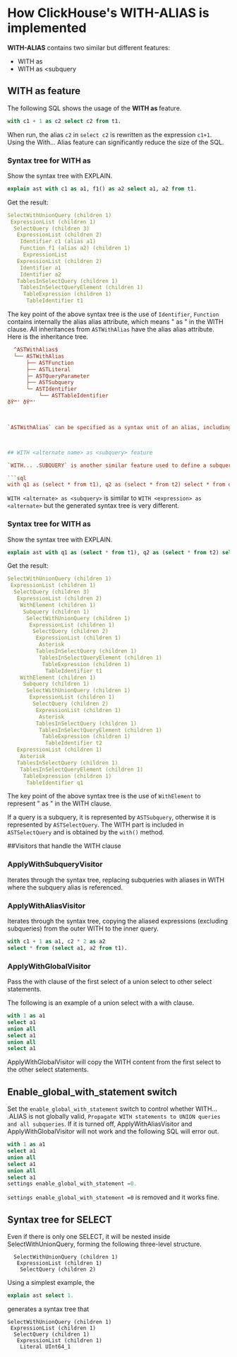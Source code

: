 # How ClickHouse's WITH-ALIAS is implemented



**WITH-ALIAS** contains two similar but different features:

- WITH <expression> as <alternate>
- WITH <alternative> as <subquery



## WITH <expression> as <alternate> feature

The following SQL shows the usage of the **WITH <expression> as <alternate>** feature.

```SQL
with c1 + 1 as c2 select c2 from t1.
```

When run, the alias `c2` in `select c2` is rewritten as the expression `c1+1`. Using the With... Alias feature can significantly reduce the size of the SQL.



### Syntax tree for WITH <expression> as <alternate>

Show the syntax tree with EXPLAIN.

```sql
explain ast with c1 as a1, f1() as a2 select a1, a2 from t1.
```

Get the result:

```yaml
SelectWithUnionQuery (children 1)
 ExpressionList (children 1)
  SelectQuery (children 3)
   ExpressionList (children 2)
    Identifier c1 (alias a1)
    Function f1 (alias a2) (children 1)
     ExpressionList
   ExpressionList (children 2)
    Identifier a1
    Identifier a2
   TablesInSelectQuery (children 1)
    TablesInSelectQueryElement (children 1)
     TableExpression (children 1)
      TableIdentifier t1
```

The key point of the above syntax tree is the use of `Identifier`, `Function` contains internally the alias alias attribute, which means "<expression> as <alternate name>" in the WITH clause. All inheritances from `ASTWithAlias` have the alias alias attribute. Here is the inheritance tree.

```ini
  ^ASTWithAlias$
  └── ASTWithAlias
      ├── ASTFunction
      ├── ASTLiteral
      ├─ ASTQueryParameter
      ├── ASTSubquery
      └─ ASTIdentifier
          └── ASTTableIdentifier
ðŸ™' ðŸ™'



`ASTWithAlias` can be specified as a syntax unit of an alias, including `ASTFunction`, `ASTLiteral`, `ASTQueryParameter`, `ASTSubquery`, `ASTIdentifier`. As an example, `sum(abc) as sum_value` is specifying an alias `sum_value` for `ASTFunction`, and `column1 as c1` is another example, specifying an alias for `ASTIdentifier`.



## WITH <alternate name> as <subquery> feature

`WITH... .SUBQUERY` is another similar feature used to define a subquery on WITH that can be referenced in SQL where the table is needed (e.g. after FROM). The following is an example:

```sql
with q1 as (select * from t1), q2 as (select * from t2) select * from q1.
```



`WITH <alternate> as <subquery>` is similar to `WITH <expression> as <alternate>` but the generated syntax tree is very different.



### Syntax tree for WITH <alternate> as <subquery>

Show the syntax tree with EXPLAIN.

```SQL
explain ast with q1 as (select * from t1), q2 as (select * from t2) select * from q1.
```

Get the result:

```yaml
SelectWithUnionQuery (children 1)
 ExpressionList (children 1)
  SelectQuery (children 3)
   ExpressionList (children 2)
    WithElement (children 1)
     Subquery (children 1)
      SelectWithUnionQuery (children 1)
       ExpressionList (children 1)
        SelectQuery (children 2)
         ExpressionList (children 1)
          Asterisk
         TablesInSelectQuery (children 1)
          TablesInSelectQueryElement (children 1)
           TableExpression (children 1)
            TableIdentifier t1
    WithElement (children 1)
     Subquery (children 1)
      SelectWithUnionQuery (children 1)
       ExpressionList (children 1)
        SelectQuery (children 2)
         ExpressionList (children 1)
          Asterisk
         TablesInSelectQuery (children 1)
          TablesInSelectQueryElement (children 1)
           TableExpression (children 1)
            TableIdentifier t2
   ExpressionList (children 1)
    Asterisk
   TablesInSelectQuery (children 1)
    TablesInSelectQueryElement (children 1)
     TableExpression (children 1)
      TableIdentifier q1
```

The key point of the above syntax tree is the use of `WithElement` to represent "<alternate name> as <subquery>" in the WITH clause.

If a query is a subquery, it is represented by `ASTSubquery`, otherwise it is represented by `ASTSelectQuery`. The WITH part is included in `ASTSelectQuery` and is obtained by the `with()` method.



##Visitors that handle the WITH clause



### ApplyWithSubqueryVisitor

Iterates through the syntax tree, replacing subqueries with aliases in WITH where the subquery alias is referenced.



### ApplyWithAliasVisitor

Iterates through the syntax tree, copying the aliased expressions (excluding subqueries) from the outer WITH to the inner query.



```sql
with c1 + 1 as a1, c2 * 2 as a2
select * from (select a1, a2 from t1).
```



### ApplyWithGlobalVisitor 

Pass the with clause of the first select of a union select to other select statements.

The following is an example of a union select with a with clause.

```sql
with 1 as a1
select a1
union all
select a1
union all
select a1
```

ApplyWithGlobalVisitor will copy the WITH content from the first select to the other select statements.



## Enable_global_with_statement switch

Set the `enable_global_with_statement` switch to control whether WITH... .ALIAS is not globally valid, `Propagate WITH statements to UNION queries and all subqueries`. If it is turned off, ApplyWithAliasVisitor and ApplyWithGlobalVisitor will not work and the following SQL will error out.

```sql
with 1 as a1
select a1
union all
select a1
union all
select a1
settings enable_global_with_statement =0.
```

`settings enable_global_with_statement =0` is removed and it works fine.



## Syntax tree for SELECT

Even if there is only one SELECT, it will be nested inside SelectWithUnionQuery, forming the following three-level structure.

      SelectWithUnionQuery (children 1)
       ExpressionList (children 1)
        SelectQuery (children 2)



Using a simplest example, the

```sql
explain ast select 1.
```

generates a syntax tree that

```
SelectWithUnionQuery (children 1)
 ExpressionList (children 1)
  SelectQuery (children 1)
   ExpressionList (children 1)
    Literal UInt64_1
```
